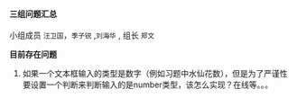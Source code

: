 #### 三组问题汇总 

小组成员 `汪卫国`，`季子锐` ,`刘海华` , 组长 `郑文`

**目前存在问题**

1.  如果一个文本框输入的类型是数字（例如习题中水仙花数），但是为了严谨性要设置一个判断来判断输入的是number类型，该怎么实现？在线等。。。
